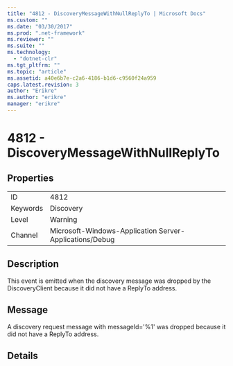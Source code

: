 ```yaml
---
title: "4812 - DiscoveryMessageWithNullReplyTo | Microsoft Docs"
ms.custom: ""
ms.date: "03/30/2017"
ms.prod: ".net-framework"
ms.reviewer: ""
ms.suite: ""
ms.technology: 
  - "dotnet-clr"
ms.tgt_pltfrm: ""
ms.topic: "article"
ms.assetid: a40e6b7e-c2a6-4186-b1d6-c9560f24a959
caps.latest.revision: 3
author: "Erikre"
ms.author: "erikre"
manager: "erikre"
---
```

# 4812 - DiscoveryMessageWithNullReplyTo
## Properties  
  
|||  
|-|-|  
|ID|4812|  
|Keywords|Discovery|  
|Level|Warning|  
|Channel|Microsoft-Windows-Application Server-Applications/Debug|  
  
## Description  
 This event is emitted when the discovery message was dropped by the DiscoveryClient because it did not have a ReplyTo address.  
  
## Message  
 A discovery request message with messageId='%1' was dropped because it did not have a ReplyTo address.  
  
## Details